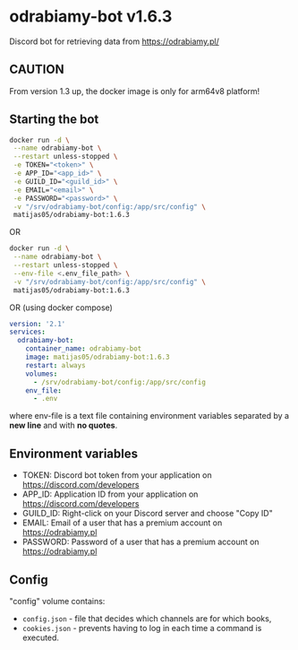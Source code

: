 # odrabiamy-bot v1.6.3

Discord bot for retrieving data from <https://odrabiamy.pl/>

## CAUTION

From version 1.3 up, the docker image is only for arm64v8 platform!

## Starting the bot

```bash
docker run -d \
 --name odrabiamy-bot \
 --restart unless-stopped \
 -e TOKEN="<token>" \
 -e APP_ID="<app_id>" \
 -e GUILD_ID="<guild_id>" \
 -e EMAIL="<email>" \
 -e PASSWORD="<password>" \
 -v "/srv/odrabiamy-bot/config:/app/src/config" \
 matijas05/odrabiamy-bot:1.6.3
```

OR

```bash
docker run -d \
 --name odrabiamy-bot \
 --restart unless-stopped \
 --env-file <.env_file_path> \
 -v "/srv/odrabiamy-bot/config:/app/src/config" \
 matijas05/odrabiamy-bot:1.6.3
```

OR (using docker compose)

```yaml
version: '2.1'
services:
  odrabiamy-bot:
    container_name: odrabiamy-bot
    image: matijas05/odrabiamy-bot:1.6.3
    restart: always
    volumes:
      - /srv/odrabiamy-bot/config:/app/src/config
    env_file:
      - .env
```

where env-file is a text file containing environment variables separated by a **new line** and with **no quotes**.

## Environment variables

- TOKEN: Discord bot token from your application on <https://discord.com/developers>
- APP_ID: Application ID from your application on <https://discord.com/developers>
- GUILD_ID: Right-click on your Discord server and choose "Copy ID"
- EMAIL: Email of a user that has a premium account on <https://odrabiamy.pl>
- PASSWORD: Password of a user that has a premium account on <https://odrabiamy.pl>

## Config

"config" volume contains:

- `config.json` - file that decides which channels are for which books,
- `cookies.json` - prevents having to log in each time a command is executed.
